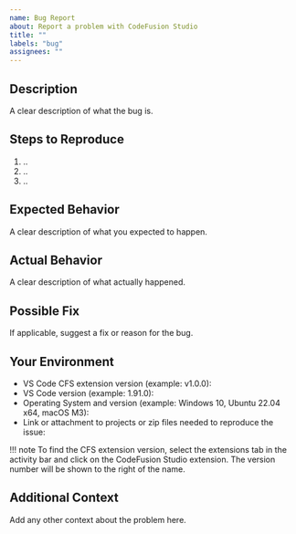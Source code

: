 ```yaml
---
name: Bug Report
about: Report a problem with CodeFusion Studio
title: ""
labels: "bug"
assignees: ""
---
```


## Description

A clear description of what the bug is.

## Steps to Reproduce

1. ..
2. ..
3. ..

## Expected Behavior

A clear description of what you expected to happen.

## Actual Behavior

A clear description of what actually happened.

## Possible Fix

If applicable, suggest a fix or reason for the bug.

## Your Environment

- VS Code CFS extension version (example: v1.0.0):
- VS Code version (example: 1.91.0):
- Operating System and version (example: Windows 10, Ubuntu 22.04 x64, macOS M3):
- Link or attachment to projects or zip files needed to reproduce the issue:

!!! note
    To find the CFS extension version, select the extensions tab in the activity bar and click on the CodeFusion Studio extension. The version number will be shown to the right of the name.  

## Additional Context

Add any other context about the problem here.
